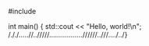 #include <iostream>

int main() {
    std::cout << "Hello, world!\n";
/././.....//../////.................//////..///..../../}
